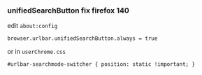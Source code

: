 ### unifiedSearchButton fix firefox 140
edit ``about:config``
```
browser.urlbar.unifiedSearchButton.always = true 
```
or in ``userChrome.css``
```
#urlbar-searchmode-switcher { position: static !important; }
```
